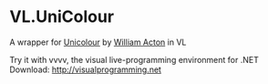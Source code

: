 # VL.UniColour
A wrapper for [Unicolour](https://github.com/waacton/Unicolour) by [William Acton](https://github.com/waacton/) in VL

Try it with vvvv, the visual live-programming environment for .NET
Download: http://visualprogramming.net